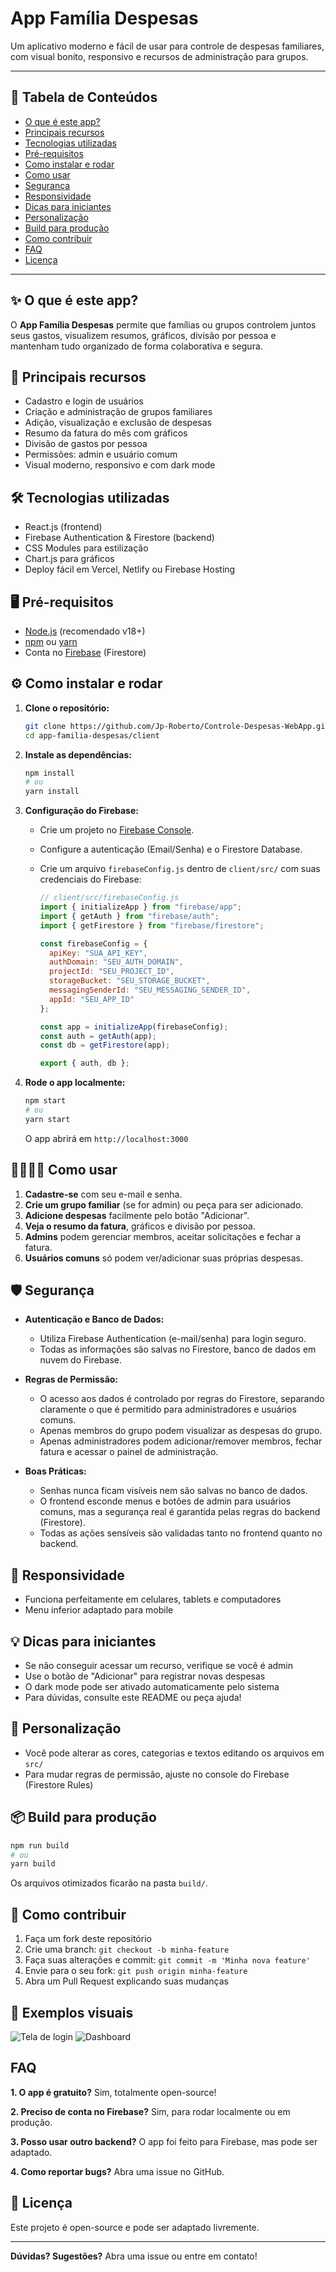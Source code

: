 # App Família Despesas



Um aplicativo moderno e fácil de usar para controle de despesas familiares, com visual bonito, responsivo e recursos de administração para grupos.

---

## 📑 Tabela de Conteúdos
- [O que é este app?](#-o-que-é-este-app)
- [Principais recursos](#-principais-recursos)
- [Tecnologias utilizadas](#-tecnologias-utilizadas)
- [Pré-requisitos](#️-pré-requisitos)
- [Como instalar e rodar](#️-como-instalar-e-rodar)
- [Como usar](#-como-usar)
- [Segurança](#️-segurança)
- [Responsividade](#-responsividade)
- [Dicas para iniciantes](#-dicas-para-iniciantes)
- [Personalização](#-personalização)
- [Build para produção](#-build-para-produção)
- [Como contribuir](#-como-contribuir)
- [FAQ](#faq)
- [Licença](#-licença)

---

## ✨ O que é este app?

O **App Família Despesas** permite que famílias ou grupos controlem juntos seus gastos, visualizem resumos, gráficos, divisão por pessoa e mantenham tudo organizado de forma colaborativa e segura.

## 🚀 Principais recursos
- Cadastro e login de usuários
- Criação e administração de grupos familiares
- Adição, visualização e exclusão de despesas
- Resumo da fatura do mês com gráficos
- Divisão de gastos por pessoa
- Permissões: admin e usuário comum
- Visual moderno, responsivo e com dark mode

## 🛠️ Tecnologias utilizadas
- React.js (frontend)
- Firebase Authentication & Firestore (backend)
- CSS Modules para estilização
- Chart.js para gráficos
- Deploy fácil em Vercel, Netlify ou Firebase Hosting

## 🖥️ Pré-requisitos
- [Node.js](https://nodejs.org/) (recomendado v18+)
- [npm](https://www.npmjs.com/) ou [yarn](https://yarnpkg.com/)
- Conta no [Firebase](https://firebase.google.com/) (Firestore)

## ⚙️ Como instalar e rodar

1. **Clone o repositório:**
   ```bash
   git clone https://github.com/Jp-Roberto/Controle-Despesas-WebApp.git
   cd app-familia-despesas/client
   ```

2. **Instale as dependências:**
   ```bash
   npm install
   # ou
   yarn install
   ```

3. **Configuração do Firebase:**
   - Crie um projeto no [Firebase Console](https://console.firebase.google.com/).
   - Configure a autenticação (Email/Senha) e o Firestore Database.
   - Crie um arquivo `firebaseConfig.js` dentro de `client/src/` com suas credenciais do Firebase:

     ```javascript
     // client/src/firebaseConfig.js
     import { initializeApp } from "firebase/app";
     import { getAuth } from "firebase/auth";
     import { getFirestore } from "firebase/firestore";

     const firebaseConfig = {
       apiKey: "SUA_API_KEY",
       authDomain: "SEU_AUTH_DOMAIN",
       projectId: "SEU_PROJECT_ID",
       storageBucket: "SEU_STORAGE_BUCKET",
       messagingSenderId: "SEU_MESSAGING_SENDER_ID",
       appId: "SEU_APP_ID"
     };

     const app = initializeApp(firebaseConfig);
     const auth = getAuth(app);
     const db = getFirestore(app);

     export { auth, db };
     ```

4. **Rode o app localmente:**
   ```bash
   npm start
   # ou
   yarn start
   ```
   O app abrirá em `http://localhost:3000`

## 👨‍👩‍👧‍👦 Como usar

1. **Cadastre-se** com seu e-mail e senha.
2. **Crie um grupo familiar** (se for admin) ou peça para ser adicionado.
3. **Adicione despesas** facilmente pelo botão "Adicionar".
4. **Veja o resumo da fatura**, gráficos e divisão por pessoa.
5. **Admins** podem gerenciar membros, aceitar solicitações e fechar a fatura.
6. **Usuários comuns** só podem ver/adicionar suas próprias despesas.

## 🛡️ Segurança

- **Autenticação e Banco de Dados:**
  - Utiliza Firebase Authentication (e-mail/senha) para login seguro.
  - Todas as informações são salvas no Firestore, banco de dados em nuvem do Firebase.

- **Regras de Permissão:**
  - O acesso aos dados é controlado por regras do Firestore, separando claramente o que é permitido para administradores e usuários comuns.
  - Apenas membros do grupo podem visualizar as despesas do grupo.
  - Apenas administradores podem adicionar/remover membros, fechar fatura e acessar o painel de administração.

- **Boas Práticas:**
  - Senhas nunca ficam visíveis nem são salvas no banco de dados.
  - O frontend esconde menus e botões de admin para usuários comuns, mas a segurança real é garantida pelas regras do backend (Firestore).
  - Todas as ações sensíveis são validadas tanto no frontend quanto no backend.

## 📱 Responsividade
- Funciona perfeitamente em celulares, tablets e computadores
- Menu inferior adaptado para mobile

## 💡 Dicas para iniciantes
- Se não conseguir acessar um recurso, verifique se você é admin
- Use o botão de "Adicionar" para registrar novas despesas
- O dark mode pode ser ativado automaticamente pelo sistema
- Para dúvidas, consulte este README ou peça ajuda!

## 📝 Personalização
- Você pode alterar as cores, categorias e textos editando os arquivos em `src/`
- Para mudar regras de permissão, ajuste no console do Firebase (Firestore Rules)

## 📦 Build para produção
```bash
npm run build
# ou
yarn build
```
Os arquivos otimizados ficarão na pasta `build/`.

## 🤝 Como contribuir
1. Faça um fork deste repositório
2. Crie uma branch: `git checkout -b minha-feature`
3. Faça suas alterações e commit: `git commit -m 'Minha nova feature'`
4. Envie para o seu fork: `git push origin minha-feature`
5. Abra um Pull Request explicando suas mudanças

## 📸 Exemplos visuais

![Tela de login](https://user-images.githubusercontent.com/0000000/000000000-00000000-0000-0000-0000-000000000000.png)
![Dashboard](https://user-images.githubusercontent.com/0000000/000000000-00000000-0000-0000-0000-000000000000.png)

## FAQ
**1. O app é gratuito?**
Sim, totalmente open-source!

**2. Preciso de conta no Firebase?**
Sim, para rodar localmente ou em produção.

**3. Posso usar outro backend?**
O app foi feito para Firebase, mas pode ser adaptado.

**4. Como reportar bugs?**
Abra uma issue no GitHub.

## 📄 Licença
Este projeto é open-source e pode ser adaptado livremente.

---

**Dúvidas? Sugestões?**
Abra uma issue ou entre em contato!
